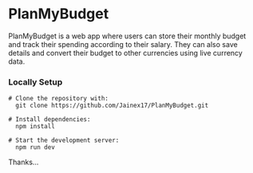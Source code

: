 # PlanMyBudget

PlanMyBudget is a web app where users can store their monthly budget and track their spending according to their salary. They can also save details and convert their budget to other currencies using live currency data.

### Locally Setup

```
# Clone the repository with:
  git clone https://github.com/Jainex17/PlanMyBudget.git

# Install dependencies:
  npm install

# Start the development server:
  npm run dev
```

Thanks...

